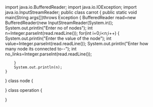  
import java.io.BufferedReader;
import java.io.IOException;
import java.io.InputStreamReader;
public class carrot
{
    public static void main(String args[])throws Exception
    {
        BufferedReader read=new BufferedReader(new InputStreamReader(System.in));
        System.out.println("Enter no of nodes");
        int n=Integer.parseInt(read.readLine());
        for(int i=0;i<n;i++)
        {
            System.out.println("Enter the value of the node");
            int value=Integer.parseInt(read.readLine());
            System.out.println("Enter how many node its connected to--");
            int no_links=Integer.parseInt(read.readLine());
            
        }
        System.out.println(n);
    }
}
class node
{

}
class operation
{
    
}
